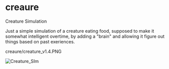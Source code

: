 # creaure
Creature Simulation



Just a simple simulation of a creature eating food, supposed to make it somewhat intelligent overtime, by adding a "brain" and allowing it figure out things based on past exeriences.



creaure/creature_v1.4.PNG 

![Creature_SIm](https://github.com/noxiddd/creaure/creature_v1.4.PNG)

